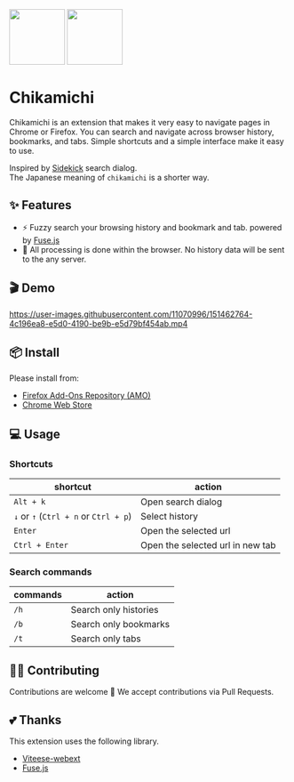 <img width="100" src="https://user-images.githubusercontent.com/11070996/147922657-3c079672-edbd-4993-a645-f71a2739b18c.png#gh-dark-mode-only"/>
<img width="100" src="https://user-images.githubusercontent.com/11070996/147922660-890e2d96-26ee-4358-afc4-8421e9a05d5d.png#gh-light-mode-only"/>

# Chikamichi

Chikamichi is an extension that makes it very easy to navigate pages in Chrome or Firefox. You can search and navigate across browser history, bookmarks, and tabs.
Simple shortcuts and a simple interface make it easy to use.  

Inspired by [Sidekick](https://www.meetsidekick.com/) search dialog.  
The Japanese meaning of `chikamichi` is a shorter way.

## ✨ Features

- ⚡️ Fuzzy search your browsing history and bookmark and tab. powered by [Fuse.js](https://fusejs.io/)
- 🔐 All processing is done within the browser. No history data will be sent to the any server.

## 🎬 Demo

https://user-images.githubusercontent.com/11070996/151462764-4c196ea8-e5d0-4190-be9b-e5d79bf454ab.mp4

## 📦 Install

Please install from:
- [Firefox Add-Ons Repository (AMO)](https://addons.mozilla.org/firefox/addon/chikamichi/)
- [Chrome Web Store](https://chrome.google.com/webstore/detail/chikamichi/gkhobepjbiepngbeikhbpnfgjcjgmgha)

## 💻 Usage

### Shortcuts

| shortcut                              | action                                   |
|---------------------------------------|------------------------------------------|
| `Alt + k`                             | Open search dialog                       |
| `↓` or `↑` (`Ctrl + n` or `Ctrl + p`) | Select history                           |
| `Enter`                               | Open the selected url            |
| `Ctrl + Enter`                        | Open the selected url in new tab |

### Search commands

| commands | action                |
|----------|-----------------------|
| `/h`     | Search only histories |
| `/b`     | Search only bookmarks |
| `/t`     | Search only tabs      |

## 👨‍💻 Contributing
Contributions are welcome 🎉 We accept contributions via Pull Requests.

## 💕 Thanks
This extension uses the following library.

* [Viteese-webext](https://github.com/antfu/vitesse-webext)
* [Fuse.js](https://fusejs.io/)
